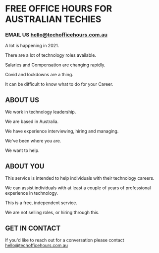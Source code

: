 
# FREE OFFICE HOURS FOR AUSTRALIAN TECHIES

### EMAIL US hello@techofficehours.com.au

A lot is happening in 2021.

There are a lot of technology roles available.

Salaries and Compensation are changing rapidly.

Covid and lockdowns are a thing.

It can be difficult to know what to do for your Career.

## ABOUT US
We work in technology leadership.

We are based in Australia.

We have experience interviewing, hiring and managing.

We've been where you are.

We want to help.

## ABOUT YOU
This service is intended to help individuals with their technology careers.

We can assist individuals with at least a couple of years of professional experience in technology.

This is a free, independent service.

We are not selling roles, or hiring through this.

## GET IN CONTACT
If you'd like to reach out for a conversation please contact hello@techofficehours.com.au
